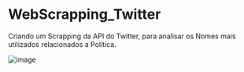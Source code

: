 # WebScrapping_Twitter
Criando um Scrapping da API do Twitter, para analisar os Nomes mais utilizados relacionados a Política. 

![image](https://user-images.githubusercontent.com/72771600/197667217-ba368efa-c45b-4e61-921b-d67ee8ec1b49.png)
